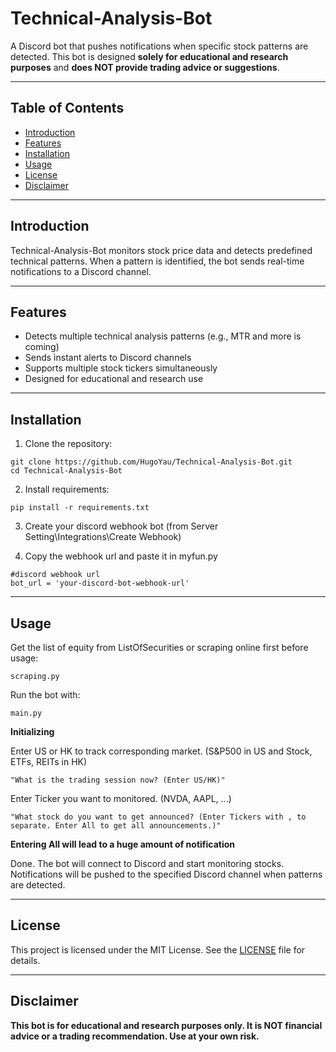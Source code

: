 # Technical-Analysis-Bot

A Discord bot that pushes notifications when specific stock patterns are detected. This bot is designed **solely for educational and research purposes** and **does NOT provide trading advice or suggestions**.

---

## Table of Contents

- [Introduction](#introduction)  
- [Features](#features)  
- [Installation](#installation)  
- [Usage](#usage)
- [License](#license)  
- [Disclaimer](#disclaimer)  

---

## Introduction
Technical-Analysis-Bot monitors stock price data and detects predefined technical patterns. When a pattern is identified, the bot sends real-time notifications to a Discord channel.

---

## Features

- Detects multiple technical analysis patterns (e.g., MTR and more is coming)  
- Sends instant alerts to Discord channels  
- Supports multiple stock tickers simultaneously
- Designed for educational and research use

---

## Installation

1. Clone the repository:
```
git clone https://github.com/HugoYau/Technical-Analysis-Bot.git
cd Technical-Analysis-Bot
```

2. Install requirements:
```
pip install -r requirements.txt
```

3. Create your discord webhook bot (from Server Setting\Integrations\Create Webhook)

4. Copy the webhook url and paste it in myfun.py
```
#discord webhook url
bot_url = 'your-discord-bot-webhook-url'
```

---

## Usage

Get the list of equity from ListOfSecurities or scraping online first before usage:
```
scraping.py
```

Run the bot with:
```
main.py
```

**Initializing**

Enter US or HK to track corresponding market. (S&P500 in US and Stock, ETFs, REITs in HK)
```
"What is the trading session now? (Enter US/HK)"
```

Enter Ticker you want to monitored. (NVDA, AAPL, ...)
```
"What stock do you want to get announced? (Enter Tickers with , to separate. Enter All to get all announcements.)"
```
**Entering All will lead to a huge amount of notification**

Done. The bot will connect to Discord and start monitoring stocks. Notifications will be pushed to the specified Discord channel when patterns are detected.

---

## License

This project is licensed under the MIT License. See the [LICENSE](LICENSE) file for details.

---

## Disclaimer

**This bot is for educational and research purposes only. It is NOT financial advice or a trading recommendation. Use at your own risk.**

